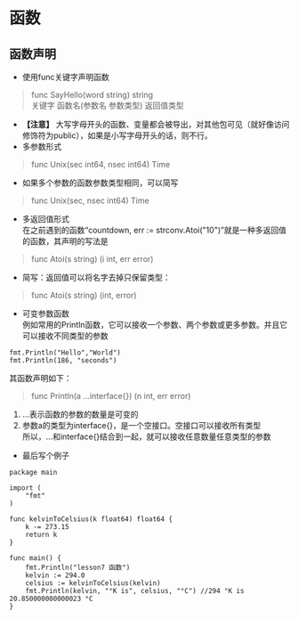 # 函数

## 函数声明
* 使用func关键字声明函数
> func  SayHello(word string)  string   
> 关键字 函数名(参数名 参数类型) 返回值类型   
* **【注意】** 大写字母开头的函数、变量都会被导出，对其他包可见（就好像访问修饰符为public），如果是小写字母开头的话，则不行。
* 多参数形式   
> func Unix(sec int64, nsec int64) Time
* 如果多个参数的函数参数类型相同，可以简写
> func Unix(sec, nsec int64) Time
* 多返回值形式   
在之前遇到的函数“countdown, err := strconv.Atoi("10")”就是一种多返回值的函数，其声明的写法是
> func Atoi(s string) (i int, err error)   
* 简写：返回值可以将名字去掉只保留类型：
> func Atoi(s string) (int, error)
* 可变参数函数   
例如常用的Println函数，它可以接收一个参数、两个参数或更多参数。并且它可以接收不同类型的参数
```
fmt.Println("Hello","World")
fmt.Println(186, "seconds")
```
其函数声明如下：
> func Println(a ...interface{}) (n int, err error)
1. ...表示函数的参数的数量是可变的
2. 参数a的类型为interface{}，是一个空接口。空接口可以接收所有类型   
所以，...和interface{}结合到一起，就可以接收任意数量任意类型的参数   
* 最后写个例子
```
package main

import (
	"fmt"
)

func kelvinToCelsius(k float64) float64 {
	k -= 273.15
	return k
}

func main() {
	fmt.Println("lesson7 函数")
	kelvin := 294.0
	celsius := kelvinToCelsius(kelvin)
	fmt.Println(kelvin, "°K is", celsius, "°C") //294 °K is 20.850000000000023 °C
}
```